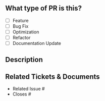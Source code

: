 ## What type of PR is this?

- [ ] Feature
- [ ] Bug Fix
- [ ] Optimization
- [ ] Refactor
- [ ] Documentation Update

## Description

## Related Tickets & Documents

- Related Issue #
- Closes #
